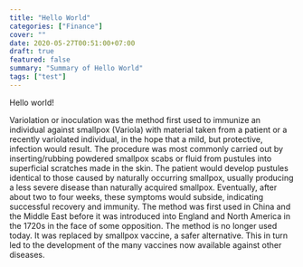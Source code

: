 ```yaml
---
title: "Hello World"
categories: ["Finance"]
cover: ""
date: 2020-05-27T00:51:00+07:00
draft: true
featured: false
summary: "Summary of Hello World"
tags: ["test"]
---
```


Hello world!

Variolation or inoculation was the method first used to immunize an individual against smallpox (Variola) with material taken from a patient or a recently variolated individual, in the hope that a mild, but protective, infection would result. The procedure was most commonly carried out by inserting/rubbing powdered smallpox scabs or fluid from pustules into superficial scratches made in the skin. The patient would develop pustules identical to those caused by naturally occurring smallpox, usually producing a less severe disease than naturally acquired smallpox. Eventually, after about two to four weeks, these symptoms would subside, indicating successful recovery and immunity. The method was first used in China and the Middle East before it was introduced into England and North America in the 1720s in the face of some opposition. The method is no longer used today. It was replaced by smallpox vaccine, a safer alternative. This in turn led to the development of the many vaccines now available against other diseases.
